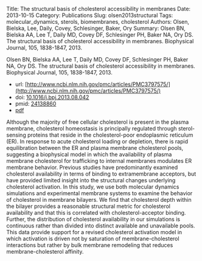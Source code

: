 Title: The structural basis of cholesterol accessibility in membranes
Date: 2013-10-15
Category: Publications
Slug: olsen2013structural
Tags: molecular_dynamics, sterols, biomembranes, cholesterol
Authors: Olsen, Bielska, Lee, Daily, Covey, Schlesinger, Baker, Ory
Summary: Olsen BN, Bielska AA, Lee T, Daily MD, Covey DF, Schlesinger PH, Baker NA, Ory DS. The structural basis of cholesterol accessibility in membranes. Biophysical Journal, 105, 1838-1847, 2013. 

Olsen BN, Bielska AA, Lee T, Daily MD, Covey DF, Schlesinger PH, Baker NA, Ory DS. The structural basis of cholesterol accessibility in membranes. Biophysical Journal, 105, 1838-1847, 2013. 

* url: [http://www.ncbi.nlm.nih.gov/pmc/articles/PMC3797575/](http://www.ncbi.nlm.nih.gov/pmc/articles/PMC3797575/)
* doi: [10.1016/j.bpj.2013.08.042](http://dx.doi.org/10.1016/j.bpj.2013.08.042)
* pmid: [24138860](http://www.ncbi.nlm.nih.gov/pubmed/24138860)
* [pdf](http://sobolevnrm.github.io/papers/olsen2013structural.pdf)

Although the majority of free cellular cholesterol is present in the plasma membrane, cholesterol homeostasis is principally regulated through sterol-sensing proteins that reside in the cholesterol-poor endoplasmic reticulum (ER). In response to acute cholesterol loading or depletion, there is rapid equilibration between the ER and plasma membrane cholesterol pools, suggesting a biophysical model in which the availability of plasma membrane cholesterol for trafficking to internal membranes modulates ER membrane behavior. Previous studies have predominantly examined cholesterol availability in terms of binding to extramembrane acceptors, but have provided limited insight into the structural changes underlying cholesterol activation. In this study, we use both molecular dynamics simulations and experimental membrane systems to examine the behavior of cholesterol in membrane bilayers. We find that cholesterol depth within the bilayer provides a reasonable structural metric for cholesterol availability and that this is correlated with cholesterol-acceptor binding. Further, the distribution of cholesterol availability in our simulations is continuous rather than divided into distinct available and unavailable pools. This data provide support for a revised cholesterol activation model in which activation is driven not by saturation of membrane-cholesterol interactions but rather by bulk membrane remodeling that reduces membrane-cholesterol affinity.
